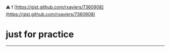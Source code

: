 :warning: :exclamation: [https://gist.github.com/rxaviers/7360908](https://gist.github.com/rxaviers/7360908)
# just for practice
---
